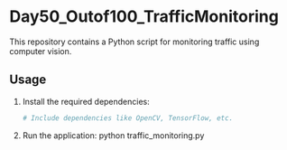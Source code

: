 
# Day50_Outof100_TrafficMonitoring

This repository contains a Python script for monitoring traffic using computer vision.

## Usage

1. Install the required dependencies:
   ```bash
   # Include dependencies like OpenCV, TensorFlow, etc.
2. Run the application:
  python traffic_monitoring.py
